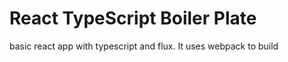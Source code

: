 React TypeScript Boiler Plate
===============================
basic react app with typescript and flux. It uses webpack to build

